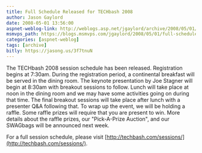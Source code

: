 ```yaml
---
title: Full Schedule Released for TECHbash 2008
author: Jason Gaylord
date: 2008-05-01 13:56:00
aspnet-weblog-link: http://weblogs.asp.net/jgaylord/archive/2008/05/01/full-schedule-released-for-techbash-2008.aspx
msmvps_path: https://blogs.msmvps.com/jgaylord/2008/05/01/full-schedule-released-for-techbash-2008/
categories: [aspnet-weblog]
tags: [archive]
bitly: https://jasong.us/3f7tnuN
---
```


The TECHbash 2008 session schedule has been released. Registration begins at 7:30am. During the registration period, a continental breakfast will be served in the dining room. The keynote presentation by Joe Stagner will begin at 8:30am with breakout sessions to follow. Lunch will take place at noon in the dining room and we may have some activities going on during that time. The final breakout sessions will take place after lunch with a presenter Q&A following that. To wrap up the event, we will be holding a raffle. Some raffle prizes will require that you are present to win. More details about the raffle prizes, our "Pick-A-Prize Auction", and our SWAGbags will be announced next week.

For a full session schedule, please visit [http://techbash.com/sessions/](http://techbash.com/sessions/).